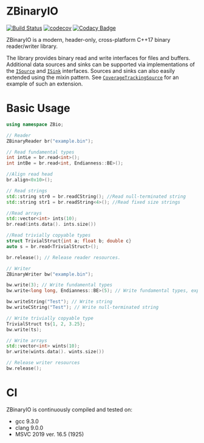 # ZBinaryIO
[![Build Status](https://travis-ci.org/pawREP/ZBinaryReader.svg?branch=master)](https://travis-ci.org/pawREP/ZBinaryReader)
[![codecov](https://codecov.io/gh/pawREP/ZBinaryReader/branch/master/graph/badge.svg)](https://codecov.io/gh/pawREP/ZBinaryReader) 
[![Codacy Badge](https://api.codacy.com/project/badge/Grade/882591c88b0b45128142c94b47de7e22)](https://www.codacy.com/manual/pawREP/ZBinaryReader?utm_source=github.com&amp;utm_medium=referral&amp;utm_content=pawREP/ZBinaryReader&amp;utm_campaign=Badge_Grade)

ZBinaryIO is a modern, header-only, cross-platform C++17 binary reader/writer library.

The library provides binary read and write interfaces for files and buffers. Additional data sources and sinks can be supported via implementations of the [`ISource`](https://github.com/pawREP/ZBinaryReader/blob/18666af7d1b2ca64c9f95910e518a5acb1970fa1/include/ZBinaryReader.hpp#L22) and [`ISink`](https://github.com/pawREP/ZBinaryReader/blob/18666af7d1b2ca64c9f95910e518a5acb1970fa1/include/ZBinaryWriter.hpp#L22) interfaces. Sources and sinks can also easily extended using the mixin pattern. See [`CoverageTrackingSource`](https://github.com/pawREP/ZBinaryReader/blob/18666af7d1b2ca64c9f95910e518a5acb1970fa1/include/ZBinaryReader.hpp#L75) for an example of such an extension.

# Basic Usage 

```cpp
using namespace ZBio;

// Reader
ZBinaryReader br("example.bin");

// Read fundamental types
int intLe = br.read<int>();
int intBe = br.read<int, Endianness::BE>();

//Align read head
br.align<0x10>();

// Read strings
std::string str0 = br.readCString(); //Read null-terminated string
std::string str1 = br.readString<4>(); //Read fixed size strings

//Read arrays
std::vector<int> ints(10);
br.read(ints.data(). ints.size())

//Read trivially copyable types
struct TrivialStruct{int a; float b; double c}
auto s = br.read<TrivialStruct>();

br.release(); // Release reader resources.

// Writer 
ZBinaryWriter bw("example.bin");

bw.write(3); // Write fundamental types
bw.write<long long, Endianness::BE>(5); // Write fundamental types, explicit type and endianness

bw.writeString("Test"); // Write string
bw.writeCString("Test"); // Write null-terminated string

// Write trivially copyable type
TrivialStruct ts{1, 2, 3.25};
bw.write(ts); 

// Write arrays
std::vector<int> wints(10);
br.write(wints.data(). wints.size())

// Release writer resources
bw.release();

```

# CI
ZBinaryIO is continuously compiled and tested on:
-  gcc 9.3.0
-  clang 9.0.0
-  MSVC 2019 ver. 16.5 (1925) 